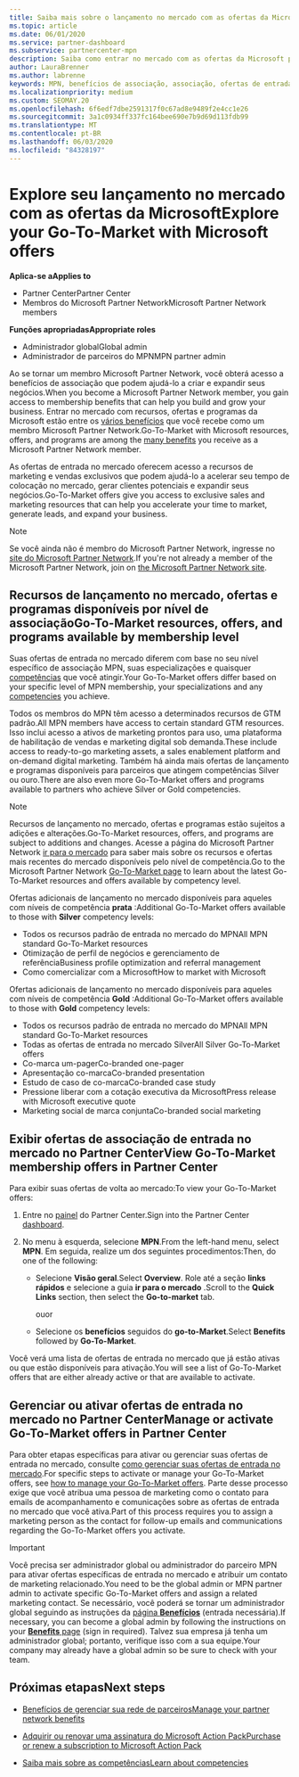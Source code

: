 ```yaml
---
title: Saiba mais sobre o lançamento no mercado com as ofertas da Microsoft
ms.topic: article
ms.date: 06/01/2020
ms.service: partner-dashboard
ms.subservice: partnercenter-mpn
description: Saiba como entrar no mercado com as ofertas da Microsoft pode ajudar a acelerar o tempo de colocação no mercado, gerar clientes potenciais e expandir seus negócios.
author: LauraBrenner
ms.author: labrenne
keywords: MPN, benefícios de associação, associação, ofertas de entrada no mercado, entrar no mercado com a Microsoft, ir para o mercado, associação Gold, associação Silver
ms.localizationpriority: medium
ms.custom: SEOMAY.20
ms.openlocfilehash: 6f6edf7dbe2591317f0c67ad8e9489f2e4cc1e26
ms.sourcegitcommit: 3a1c0934ff337fc164bee690e7b9d69d113fdb99
ms.translationtype: MT
ms.contentlocale: pt-BR
ms.lasthandoff: 06/03/2020
ms.locfileid: "84328197"
---
```

# <a name="explore-your-go-to-market-with-microsoft-offers"></a><span data-ttu-id="0c57d-104">Explore seu lançamento no mercado com as ofertas da Microsoft</span><span class="sxs-lookup"><span data-stu-id="0c57d-104">Explore your Go-To-Market with Microsoft offers</span></span>

<span data-ttu-id="0c57d-105">**Aplica-se a**</span><span class="sxs-lookup"><span data-stu-id="0c57d-105">**Applies to**</span></span>

- <span data-ttu-id="0c57d-106">Partner Center</span><span class="sxs-lookup"><span data-stu-id="0c57d-106">Partner Center</span></span>
- <span data-ttu-id="0c57d-107">Membros do Microsoft Partner Network</span><span class="sxs-lookup"><span data-stu-id="0c57d-107">Microsoft Partner Network members</span></span>

<span data-ttu-id="0c57d-108">**Funções apropriadas**</span><span class="sxs-lookup"><span data-stu-id="0c57d-108">**Appropriate roles**</span></span>

- <span data-ttu-id="0c57d-109">Administrador global</span><span class="sxs-lookup"><span data-stu-id="0c57d-109">Global admin</span></span>
- <span data-ttu-id="0c57d-110">Administrador de parceiros do MPN</span><span class="sxs-lookup"><span data-stu-id="0c57d-110">MPN partner admin</span></span>

<span data-ttu-id="0c57d-111">Ao se tornar um membro Microsoft Partner Network, você obterá acesso a benefícios de associação que podem ajudá-lo a criar e expandir seus negócios.</span><span class="sxs-lookup"><span data-stu-id="0c57d-111">When you become a Microsoft Partner Network member, you gain access to membership benefits that can help you build and grow your business.</span></span> <span data-ttu-id="0c57d-112">Entrar no mercado com recursos, ofertas e programas da Microsoft estão entre os [vários benefícios](https://partner.microsoft.com/manage-your-partner-network-benefits) que você recebe como um membro Microsoft Partner Network.</span><span class="sxs-lookup"><span data-stu-id="0c57d-112">Go-To-Market with Microsoft resources, offers, and programs are among the [many benefits](https://partner.microsoft.com/manage-your-partner-network-benefits) you receive as a Microsoft Partner Network member.</span></span>

<span data-ttu-id="0c57d-113">As ofertas de entrada no mercado oferecem acesso a recursos de marketing e vendas exclusivos que podem ajudá-lo a acelerar seu tempo de colocação no mercado, gerar clientes potenciais e expandir seus negócios.</span><span class="sxs-lookup"><span data-stu-id="0c57d-113">Go-To-Market offers give you access to exclusive sales and marketing resources that can help you accelerate your time to market, generate leads, and expand your business.</span></span>

>[!NOTE]
><span data-ttu-id="0c57d-114">Se você ainda não é membro do Microsoft Partner Network, ingresse no [site do Microsoft Partner Network](https://partner.microsoft.com/membership).</span><span class="sxs-lookup"><span data-stu-id="0c57d-114">If you're not already a member of the Microsoft Partner Network, join on [the Microsoft Partner Network site](https://partner.microsoft.com/membership).</span></span>

## <a name="go-to-market-resources-offers-and-programs-available-by-membership-level"></a><span data-ttu-id="0c57d-115">Recursos de lançamento no mercado, ofertas e programas disponíveis por nível de associação</span><span class="sxs-lookup"><span data-stu-id="0c57d-115">Go-To-Market resources, offers, and programs available by membership level</span></span>

<span data-ttu-id="0c57d-116">Suas ofertas de entrada no mercado diferem com base no seu nível específico de associação MPN, suas especializações e quaisquer [competências](learn-about-competencies.md) que você atingir.</span><span class="sxs-lookup"><span data-stu-id="0c57d-116">Your Go-To-Market offers differ based on your specific level of MPN membership, your specializations and any [competencies](learn-about-competencies.md) you achieve.</span></span>

<span data-ttu-id="0c57d-117">Todos os membros do MPN têm acesso a determinados recursos de GTM padrão.</span><span class="sxs-lookup"><span data-stu-id="0c57d-117">All MPN members have access to certain standard GTM resources.</span></span> <span data-ttu-id="0c57d-118">Isso inclui acesso a ativos de marketing prontos para uso, uma plataforma de habilitação de vendas e marketing digital sob demanda.</span><span class="sxs-lookup"><span data-stu-id="0c57d-118">These include access to ready-to-go marketing assets, a sales enablement platform and on-demand digital marketing.</span></span> <span data-ttu-id="0c57d-119">Também há ainda mais ofertas de lançamento e programas disponíveis para parceiros que atingem competências Silver ou ouro.</span><span class="sxs-lookup"><span data-stu-id="0c57d-119">There are also even more Go-To-Market offers and programs available to partners who achieve Silver or Gold competencies.</span></span>

>[!NOTE]
><span data-ttu-id="0c57d-120">Recursos de lançamento no mercado, ofertas e programas estão sujeitos a adições e alterações.</span><span class="sxs-lookup"><span data-stu-id="0c57d-120">Go-To-Market resources, offers, and programs are subject to additions and changes.</span></span> <span data-ttu-id="0c57d-121">Acesse a página do Microsoft Partner Network [ir para o mercado](https://partner.microsoft.com/membership/go-to-market) para saber mais sobre os recursos e ofertas mais recentes do mercado disponíveis pelo nível de competência.</span><span class="sxs-lookup"><span data-stu-id="0c57d-121">Go to the Microsoft Partner Network [Go-To-Market page](https://partner.microsoft.com/membership/go-to-market) to learn about the latest Go-To-Market resources and offers available by competency level.</span></span>

<span data-ttu-id="0c57d-122">Ofertas adicionais de lançamento no mercado disponíveis para aqueles com níveis de competência **prata** :</span><span class="sxs-lookup"><span data-stu-id="0c57d-122">Additional Go-To-Market offers available to those with **Silver** competency levels:</span></span>

- <span data-ttu-id="0c57d-123">Todos os recursos padrão de entrada no mercado do MPN</span><span class="sxs-lookup"><span data-stu-id="0c57d-123">All MPN standard Go-To-Market resources</span></span>
- <span data-ttu-id="0c57d-124">Otimização de perfil de negócios e gerenciamento de referência</span><span class="sxs-lookup"><span data-stu-id="0c57d-124">Business profile optimization and referral management</span></span>
- <span data-ttu-id="0c57d-125">Como comercializar com a Microsoft</span><span class="sxs-lookup"><span data-stu-id="0c57d-125">How to market with Microsoft</span></span>

<span data-ttu-id="0c57d-126">Ofertas adicionais de lançamento no mercado disponíveis para aqueles com níveis de competência **Gold** :</span><span class="sxs-lookup"><span data-stu-id="0c57d-126">Additional Go-To-Market offers available to those with **Gold** competency levels:</span></span>

- <span data-ttu-id="0c57d-127">Todos os recursos padrão de entrada no mercado do MPN</span><span class="sxs-lookup"><span data-stu-id="0c57d-127">All MPN standard Go-To-Market resources</span></span>
- <span data-ttu-id="0c57d-128">Todas as ofertas de entrada no mercado Silver</span><span class="sxs-lookup"><span data-stu-id="0c57d-128">All Silver Go-To-Market offers</span></span>
- <span data-ttu-id="0c57d-129">Co-marca um-pager</span><span class="sxs-lookup"><span data-stu-id="0c57d-129">Co-branded one-pager</span></span>
- <span data-ttu-id="0c57d-130">Apresentação co-marca</span><span class="sxs-lookup"><span data-stu-id="0c57d-130">Co-branded presentation</span></span>
- <span data-ttu-id="0c57d-131">Estudo de caso de co-marca</span><span class="sxs-lookup"><span data-stu-id="0c57d-131">Co-branded case study</span></span>
- <span data-ttu-id="0c57d-132">Pressione liberar com a cotação executiva da Microsoft</span><span class="sxs-lookup"><span data-stu-id="0c57d-132">Press release with Microsoft executive quote</span></span>
- <span data-ttu-id="0c57d-133">Marketing social de marca conjunta</span><span class="sxs-lookup"><span data-stu-id="0c57d-133">Co-branded social marketing</span></span>

## <a name="view-go-to-market-membership-offers-in-partner-center"></a><span data-ttu-id="0c57d-134">Exibir ofertas de associação de entrada no mercado no Partner Center</span><span class="sxs-lookup"><span data-stu-id="0c57d-134">View Go-To-Market membership offers in Partner Center</span></span>

<span data-ttu-id="0c57d-135">Para exibir suas ofertas de volta ao mercado:</span><span class="sxs-lookup"><span data-stu-id="0c57d-135">To view your Go-To-Market offers:</span></span>

1. <span data-ttu-id="0c57d-136">Entre no [painel]( https://docs.microsoft.com/partner-center/) do Partner Center.</span><span class="sxs-lookup"><span data-stu-id="0c57d-136">Sign into the Partner Center [dashboard]( https://docs.microsoft.com/partner-center/).</span></span>

2. <span data-ttu-id="0c57d-137">No menu à esquerda, selecione **MPN**.</span><span class="sxs-lookup"><span data-stu-id="0c57d-137">From the left-hand menu, select **MPN**.</span></span> <span data-ttu-id="0c57d-138">Em seguida, realize um dos seguintes procedimentos:</span><span class="sxs-lookup"><span data-stu-id="0c57d-138">Then, do one of the following:</span></span>

    - <span data-ttu-id="0c57d-139">Selecione **Visão geral**.</span><span class="sxs-lookup"><span data-stu-id="0c57d-139">Select **Overview**.</span></span> <span data-ttu-id="0c57d-140">Role até a seção **links rápidos** e selecione a guia **ir para o mercado** .</span><span class="sxs-lookup"><span data-stu-id="0c57d-140">Scroll to the **Quick Links** section, then select the **Go-to-market** tab.</span></span>

      <span data-ttu-id="0c57d-141">ou</span><span class="sxs-lookup"><span data-stu-id="0c57d-141">or</span></span>

    - <span data-ttu-id="0c57d-142">Selecione os **benefícios** seguidos do **go-to-Market**.</span><span class="sxs-lookup"><span data-stu-id="0c57d-142">Select **Benefits** followed by **Go-To-Market**.</span></span>

<span data-ttu-id="0c57d-143">Você verá uma lista de ofertas de entrada no mercado que já estão ativas ou que estão disponíveis para ativação.</span><span class="sxs-lookup"><span data-stu-id="0c57d-143">You will see a list of Go-To-Market offers that are either already active or that are available to activate.</span></span>

## <a name="manage-or-activate-go-to-market-offers-in-partner-center"></a><span data-ttu-id="0c57d-144">Gerenciar ou ativar ofertas de entrada no mercado no Partner Center</span><span class="sxs-lookup"><span data-stu-id="0c57d-144">Manage or activate Go-To-Market offers in Partner Center</span></span>

<span data-ttu-id="0c57d-145">Para obter etapas específicas para ativar ou gerenciar suas ofertas de entrada no mercado, consulte [como gerenciar suas ofertas de entrada no mercado](manage-your-partner-network-benefits.md#manage-go-to-market-offers).</span><span class="sxs-lookup"><span data-stu-id="0c57d-145">For specific steps to activate or manage your Go-To-Market offers, see [how to manage your Go-To-Market offers](manage-your-partner-network-benefits.md#manage-go-to-market-offers).</span></span> <span data-ttu-id="0c57d-146">Parte desse processo exige que você atribua uma pessoa de marketing como o contato para emails de acompanhamento e comunicações sobre as ofertas de entrada no mercado que você ativa.</span><span class="sxs-lookup"><span data-stu-id="0c57d-146">Part of this process requires you to assign a marketing person as the contact for follow-up emails and communications regarding the Go-To-Market offers you activate.</span></span>

>[!IMPORTANT]
><span data-ttu-id="0c57d-147">Você precisa ser administrador global ou administrador do parceiro MPN para ativar ofertas específicas de entrada no mercado e atribuir um contato de marketing relacionado.</span><span class="sxs-lookup"><span data-stu-id="0c57d-147">You need to be the global admin or MPN partner admin to activate specific Go-To-Market offers and assign a related marketing contact.</span></span> <span data-ttu-id="0c57d-148">Se necessário, você poderá se tornar um administrador global seguindo as instruções da [página **Benefícios**](https://partnercenter.microsoft.com/pcv/partnership/benefits) (entrada necessária).</span><span class="sxs-lookup"><span data-stu-id="0c57d-148">If necessary, you can become a global admin by following the instructions on your [**Benefits** page](https://partnercenter.microsoft.com/pcv/partnership/benefits) (sign in required).</span></span> <span data-ttu-id="0c57d-149">Talvez sua empresa já tenha um administrador global; portanto, verifique isso com a sua equipe.</span><span class="sxs-lookup"><span data-stu-id="0c57d-149">Your company may already have a global admin so be sure to check with your team.</span></span>

## <a name="next-steps"></a><span data-ttu-id="0c57d-150">Próximas etapas</span><span class="sxs-lookup"><span data-stu-id="0c57d-150">Next steps</span></span>

- [<span data-ttu-id="0c57d-151">Benefícios de gerenciar sua rede de parceiros</span><span class="sxs-lookup"><span data-stu-id="0c57d-151">Manage your partner network benefits</span></span>](manage-your-partner-network-benefits.md)

- [<span data-ttu-id="0c57d-152">Adquirir ou renovar uma assinatura do Microsoft Action Pack</span><span class="sxs-lookup"><span data-stu-id="0c57d-152">Purchase or renew a subscription to Microsoft Action Pack</span></span>](mpn-get-action-pack.md)

- [<span data-ttu-id="0c57d-153">Saiba mais sobre as competências</span><span class="sxs-lookup"><span data-stu-id="0c57d-153">Learn about competencies</span></span>](learn-about-competencies.md)
